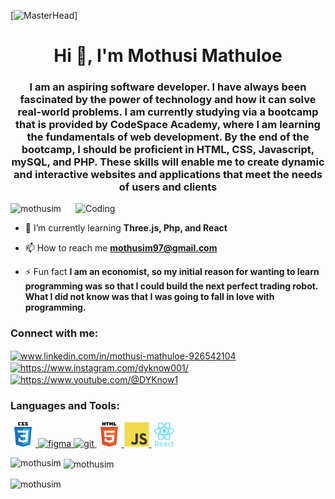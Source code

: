 [![MasterHead](https://external-content.duckduckgo.com/iu/?u=https%3A%2F%2Fpresent.readthedocs.io%2Fen%2Flatest%2F_images%2Fwelcome-to-coding.gif&f=1&nofb=1&ipt=e017ae7ee60f31844884a4f1334145bef03817865211ab2e51fae4bd47767516&ipo=images)]
<h1 align="center">Hi 👋, I'm Mothusi Mathuloe</h1>
<h3 align="center">I am an aspiring software developer. I have always been fascinated by the power of technology and how it can solve real-world problems. I am currently studying via a bootcamp that is provided by CodeSpace Academy, where I am learning the fundamentals of web development. By the end of the bootcamp, I should be proficient in HTML, CSS, Javascript, mySQL, and PHP. These skills will enable me to create dynamic and interactive websites and applications that meet the needs of users and clients</h3>
<img align="right" alt="Coding" width="400" src="https://external-content.duckduckgo.com/iu/?u=https%3A%2F%2Fcdn.dribbble.com%2Fusers%2F1059583%2Fscreenshots%2F4171367%2Fcoding-freak.gif&f=1&nofb=1&ipt=bb9753d54dc62907904cd14e957752834914bd9b5ecfdaf80facf6e61f3c6556&ipo=images">
<p align="left"> <img src="https://komarev.com/ghpvc/?username=mothusim&label=Profile%20views&color=0e75b6&style=flat" alt="mothusim" /> </p>

- 🌱 I’m currently learning **Three.js, Php, and React**

- 📫 How to reach me **mothusim97@gmail.com**

- ⚡ Fun fact **I am an economist, so my initial reason for wanting to learn programming was so that I could build the next perfect trading robot. What I did not know was that I was going to fall in love with programming.**

<h3 align="left">Connect with me:</h3>
<p align="left">
<a href="https://linkedin.com/in/www.linkedin.com/in/mothusi-mathuloe-926542104" target="blank"><img align="center" src="https://raw.githubusercontent.com/rahuldkjain/github-profile-readme-generator/master/src/images/icons/Social/linked-in-alt.svg" alt="www.linkedin.com/in/mothusi-mathuloe-926542104" height="30" width="40" /></a>
<a href="https://www.instagram.com/dyknow001/" target="blank"><img align="center" src="https://raw.githubusercontent.com/rahuldkjain/github-profile-readme-generator/master/src/images/icons/Social/instagram.svg" alt="https://www.instagram.com/dyknow001/" height="30" width="40" /></a>
<a href="https://www.youtube.com/@DYKnow1" target="blank"><img align="center" src="https://raw.githubusercontent.com/rahuldkjain/github-profile-readme-generator/master/src/images/icons/Social/youtube.svg" alt="https://www.youtube.com/@DYKnow1" height="30" width="40" /></a>
</p>

<h3 align="left">Languages and Tools:</h3>
<p align="left"> <a href="https://www.w3schools.com/css/" target="_blank" rel="noreferrer"> <img src="https://raw.githubusercontent.com/devicons/devicon/master/icons/css3/css3-original-wordmark.svg" alt="css3" width="40" height="40"/> </a> <a href="https://www.figma.com/" target="_blank" rel="noreferrer"> <img src="https://www.vectorlogo.zone/logos/figma/figma-icon.svg" alt="figma" width="40" height="40"/> </a> <a href="https://git-scm.com/" target="_blank" rel="noreferrer"> <img src="https://www.vectorlogo.zone/logos/git-scm/git-scm-icon.svg" alt="git" width="40" height="40"/> </a> <a href="https://www.w3.org/html/" target="_blank" rel="noreferrer"> <img src="https://raw.githubusercontent.com/devicons/devicon/master/icons/html5/html5-original-wordmark.svg" alt="html5" width="40" height="40"/> </a> <a href="https://developer.mozilla.org/en-US/docs/Web/JavaScript" target="_blank" rel="noreferrer"> <img src="https://raw.githubusercontent.com/devicons/devicon/master/icons/javascript/javascript-original.svg" alt="javascript" width="40" height="40"/> </a> <a href="https://reactjs.org/" target="_blank" rel="noreferrer"> <img src="https://raw.githubusercontent.com/devicons/devicon/master/icons/react/react-original-wordmark.svg" alt="react" width="40" height="40"/> </a> </p>

<p><img align="left" src="https://github-readme-stats.vercel.app/api/top-langs?username=mothusim&show_icons=true&locale=en&layout=compact" alt="mothusim" /></p>

<p>&nbsp;<img align="center" src="https://github-readme-stats.vercel.app/api?username=mothusim&show_icons=true&locale=en" alt="mothusim" /></p>

<p><img align="center" src="https://github-readme-streak-stats.herokuapp.com/?user=mothusim&" alt="mothusim" /></p>

